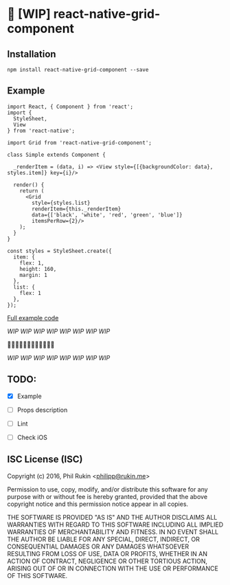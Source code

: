 # :black_square_button: [WIP] react-native-grid-component

## Installation

`npm install react-native-grid-component --save`

## Example

```
import React, { Component } from 'react';
import {
  StyleSheet,
  View
} from 'react-native';

import Grid from 'react-native-grid-component';

class Simple extends Component {

  _renderItem = (data, i) => <View style={[{backgroundColor: data}, styles.item]} key={i}/>

  render() {
    return (
      <Grid
        style={styles.list}
        renderItem={this._renderItem}
        data={['black', 'white', 'red', 'green', 'blue']}
        itemsPerRow={2}/>
    );
  }
}

const styles = StyleSheet.create({
  item: {
    flex: 1,
    height: 160,
    margin: 1
  },
  list: {
    flex: 1
  },
});

```

[Full example code](Examples/Simple)



*WIP* *WIP* *WIP* *WIP* *WIP* *WIP* *WIP* *WIP*

:construction::construction::construction::construction::construction::construction::construction::construction::construction::construction::construction::construction:

*WIP* *WIP* *WIP* *WIP* *WIP* *WIP* *WIP* *WIP*

## TODO:
- [x] Example
- [ ] Props description
- [ ] Lint
- [ ] Check iOS



ISC License (ISC)
-------

Copyright (c) 2016, Phil Rukin <<philipp@rukin.me>>

Permission to use, copy, modify, and/or distribute this software for any purpose with or without fee is hereby granted, provided that the above copyright notice and this permission notice appear in all copies.

THE SOFTWARE IS PROVIDED "AS IS" AND THE AUTHOR DISCLAIMS ALL WARRANTIES WITH REGARD TO THIS SOFTWARE INCLUDING ALL IMPLIED WARRANTIES OF MERCHANTABILITY AND FITNESS. IN NO EVENT SHALL THE AUTHOR BE LIABLE FOR ANY SPECIAL, DIRECT, INDIRECT, OR CONSEQUENTIAL DAMAGES OR ANY DAMAGES WHATSOEVER RESULTING FROM LOSS OF USE, DATA OR PROFITS, WHETHER IN AN ACTION OF CONTRACT, NEGLIGENCE OR OTHER TORTIOUS ACTION, ARISING OUT OF OR IN CONNECTION WITH THE USE OR PERFORMANCE OF THIS SOFTWARE.
